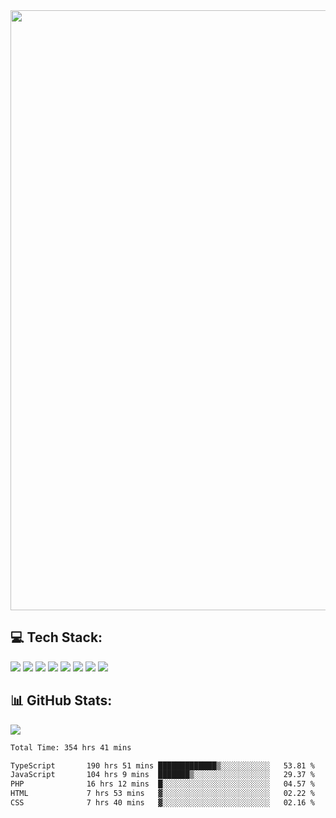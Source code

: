 <img style='width: 100vw' src='./hcampos_gradient.png'>

## 💻 Tech Stack:

![](https://img.shields.io/badge/next%20js-000000?style=for-the-badge&logo=nextdotjs&logoColor=white) ![](https://img.shields.io/badge/Tailwind_CSS-38B2AC?style=for-the-badge&logo=tailwind-css&logoColor=white) ![](https://img.shields.io/badge/React_Query-FF4154?style=for-the-badge&logo=React_Query&logoColor=white) ![](https://img.shields.io/badge/React-20232A?style=for-the-badge&logo=react&logoColor=61DAFB) ![](https://img.shields.io/badge/TypeScript-007ACC?style=for-the-badge&logo=typescript&logoColor=white) ![](https://img.shields.io/badge/JavaScript-323330?style=for-the-badge&logo=javascript&logoColor=F7DF1E) ![](https://img.shields.io/badge/Prisma-3982CE?style=for-the-badge&logo=Prisma&logoColor=white) ![](https://img.shields.io/badge/Supabase-181818?style=for-the-badge&logo=supabase&logoColor=white)

## 📊 GitHub Stats:

![](https://github-readme-stats.vercel.app/api?username=Sakoutecher&show_icons=true&count_private=true&&bg_color=70,11998e,38ef7d&title_color=fff&text_color=fff&icon_color=fff&hide_border=true)<br/>

<!--START_SECTION:waka-->

```txt
Total Time: 354 hrs 41 mins

TypeScript       190 hrs 51 mins █████████████▒░░░░░░░░░░░   53.81 %
JavaScript       104 hrs 9 mins  ███████▒░░░░░░░░░░░░░░░░░   29.37 %
PHP              16 hrs 12 mins  █░░░░░░░░░░░░░░░░░░░░░░░░   04.57 %
HTML             7 hrs 53 mins   ▓░░░░░░░░░░░░░░░░░░░░░░░░   02.22 %
CSS              7 hrs 40 mins   ▓░░░░░░░░░░░░░░░░░░░░░░░░   02.16 %
```

<!--END_SECTION:waka-->
